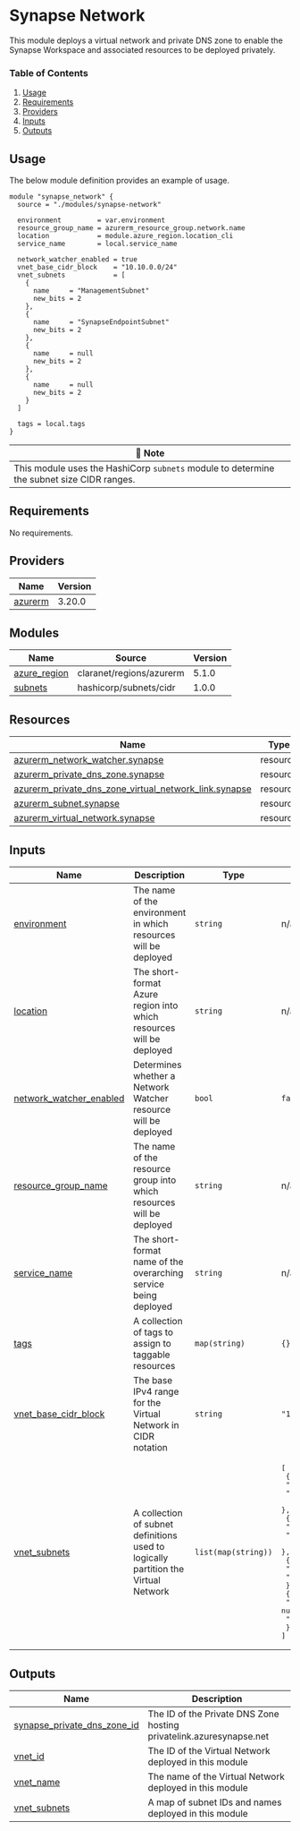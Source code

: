 # Synapse Network
This module deploys a virtual network and private DNS zone to enable the Synapse Workspace and associated resources to be deployed privately.

### Table of Contents
1. [Usage](#usage)
2. [Requirements](#requirements)
3. [Providers](#Providers)
4. [Inputs](#inputs)
5. [Outputs](#outputs)

## Usage
The below module definition provides an example of usage.

```
module "synapse_network" {
  source = "./modules/synapse-network"

  environment         = var.environment
  resource_group_name = azurerm_resource_group.network.name
  location            = module.azure_region.location_cli
  service_name        = local.service_name

  network_watcher_enabled = true
  vnet_base_cidr_block    = "10.10.0.0/24"
  vnet_subnets            = [
    {
      name     = "ManagementSubnet"
      new_bits = 2
    },
    {
      name     = "SynapseEndpointSubnet"
      new_bits = 2
    },
    {
      name     = null
      new_bits = 2
    },
    {
      name     = null
      new_bits = 2
    }
  ]

  tags = local.tags
}
```

| :scroll: Note |
|----------|
| This module uses the HashiCorp `subnets` module to determine the subnet size CIDR ranges. |

<!-- BEGINNING OF PRE-COMMIT-TERRAFORM DOCS HOOK -->
## Requirements

No requirements.

## Providers

| Name | Version |
|------|---------|
| <a name="provider_azurerm"></a> [azurerm](#provider\_azurerm) | 3.20.0 |

## Modules

| Name | Source | Version |
|------|--------|---------|
| <a name="module_azure_region"></a> [azure\_region](#module\_azure\_region) | claranet/regions/azurerm | 5.1.0 |
| <a name="module_subnets"></a> [subnets](#module\_subnets) | hashicorp/subnets/cidr | 1.0.0 |

## Resources

| Name | Type |
|------|------|
| [azurerm_network_watcher.synapse](https://registry.terraform.io/providers/hashicorp/azurerm/latest/docs/resources/network_watcher) | resource |
| [azurerm_private_dns_zone.synapse](https://registry.terraform.io/providers/hashicorp/azurerm/latest/docs/resources/private_dns_zone) | resource |
| [azurerm_private_dns_zone_virtual_network_link.synapse](https://registry.terraform.io/providers/hashicorp/azurerm/latest/docs/resources/private_dns_zone_virtual_network_link) | resource |
| [azurerm_subnet.synapse](https://registry.terraform.io/providers/hashicorp/azurerm/latest/docs/resources/subnet) | resource |
| [azurerm_virtual_network.synapse](https://registry.terraform.io/providers/hashicorp/azurerm/latest/docs/resources/virtual_network) | resource |

## Inputs

| Name | Description | Type | Default | Required |
|------|-------------|------|---------|:--------:|
| <a name="input_environment"></a> [environment](#input\_environment) | The name of the environment in which resources will be deployed | `string` | n/a | yes |
| <a name="input_location"></a> [location](#input\_location) | The short-format Azure region into which resources will be deployed | `string` | n/a | yes |
| <a name="input_network_watcher_enabled"></a> [network\_watcher\_enabled](#input\_network\_watcher\_enabled) | Determines whether a Network Watcher resource will be deployed | `bool` | `false` | no |
| <a name="input_resource_group_name"></a> [resource\_group\_name](#input\_resource\_group\_name) | The name of the resource group into which resources will be deployed | `string` | n/a | yes |
| <a name="input_service_name"></a> [service\_name](#input\_service\_name) | The short-format name of the overarching service being deployed | `string` | n/a | yes |
| <a name="input_tags"></a> [tags](#input\_tags) | A collection of tags to assign to taggable resources | `map(string)` | `{}` | no |
| <a name="input_vnet_base_cidr_block"></a> [vnet\_base\_cidr\_block](#input\_vnet\_base\_cidr\_block) | The base IPv4 range for the Virtual Network in CIDR notation | `string` | `"10.90.0.0/24"` | no |
| <a name="input_vnet_subnets"></a> [vnet\_subnets](#input\_vnet\_subnets) | A collection of subnet definitions used to logically partition the Virtual Network | `list(map(string))` | <pre>[<br>  {<br>    "name": "ManagementSubnet",<br>    "new_bits": 2<br>  },<br>  {<br>    "name": "SynapseEndpointSubnet",<br>    "new_bits": 2<br>  },<br>  {<br>    "name": null,<br>    "new_bits": 2<br>  },<br>  {<br>    "name": null,<br>    "new_bits": 2<br>  }<br>]</pre> | no |

## Outputs

| Name | Description |
|------|-------------|
| <a name="output_synapse_private_dns_zone_id"></a> [synapse\_private\_dns\_zone\_id](#output\_synapse\_private\_dns\_zone\_id) | The ID of the Private DNS Zone hosting privatelink.azuresynapse.net |
| <a name="output_vnet_id"></a> [vnet\_id](#output\_vnet\_id) | The ID of the Virtual Network deployed in this module |
| <a name="output_vnet_name"></a> [vnet\_name](#output\_vnet\_name) | The name of the Virtual Network deployed in this module |
| <a name="output_vnet_subnets"></a> [vnet\_subnets](#output\_vnet\_subnets) | A map of subnet IDs and names deployed in this module |
<!-- END OF PRE-COMMIT-TERRAFORM DOCS HOOK -->
